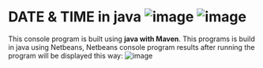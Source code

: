 # DATE & TIME in java ![image](https://github.com/Lefatso/Date-and-Time-with-Java/assets/106061860/c267f65d-908f-46ea-b3ed-662c4e2a51a9) ![image](https://github.com/Lefatso/Date-and-Time-with-Java/assets/106061860/8bb74641-1443-402b-a2f2-088af37b6fc3)
This console program is built using **java with Maven**.
This programs is build in java using Netbeans,
Netbeans console program results after running the program will be displayed this way:
![image](https://github.com/Lefatso/Date-and-Time-with-Java/assets/106061860/6a7d0068-4f6c-4320-9463-f19b1b017c1c)

